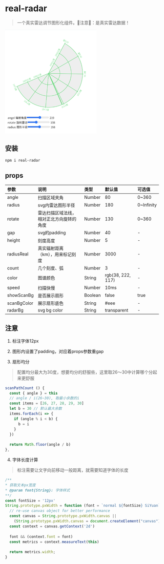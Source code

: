 # real-radar

> 一个真实雷达调节图形化组件。🎃注意🎃：是真实雷达数据！

<img src="https://raw.githubusercontent.com/unzoa/real-radar/main/img.png" width="300px" />

## 安装

```bash
npm i real-radar
```

## props

参数|说明|类型|默认值|可选值
:---|:---|:---|:---|:---|
angle|扫描区域夹角|Number|80|0~360
radius|svg内雷达图形半径|Number|180|0~Infinity
rotate|雷达扫描区域法线，相对正北方向旋转的角度|Number|130|0~360
gap|svg的padding|Number|40|-
height|刻度高度|Number|5|-
radiusReal|真实辐射距离（km），用来标记刻度|Number|3000|-
count|几个刻度、弧|Number|3|-
color|图谱颜色|String|rgb(38, 222, 117)|-
speed|扫描快慢|Number|10ms|-
showScanBg|是否展示扇形|Boolean|false|true
scanBgColor|展示扇形底色|String|#eee|-
radarBg|svg bg color|String|transparent|-

## 注意

1. 标注字体12px

2. 图形内设置了padding，对应着props参数重gap

3. 扇形均分

> 配置均分最大为30度，想要均分的舒服些，这里取26～30中计算哪个分起来更舒服

```js
scanPathCount () {
  const { angle } = this
  // angle / i(26~30), 取最小余数的i
  const items = [26, 27, 28, 29, 30]
  let b = 30 // 默认最大余数
  items.forEach(i => {
    if (angle % i < b) {
      b = i
    }
  })

  return Math.floor(angle / b)
},
```

4. 字体长度计算

> 标注需要让文字向前移动一般距离，就需要知道字体的长度

```js
/**
* 获取文本px宽度
* @param font{String}: 字体样式
**/
const fontSize = '12px'
String.prototype.pxWidth = function (font = `normal ${fontSize} SiYuan`) {
  // re-use canvas object for better performance
  const canvas = String.prototype.pxWidth.canvas ||
    (String.prototype.pxWidth.canvas = document.createElement("canvas"))
  const context = canvas.getContext('2d')

  font && (context.font = font)
  const metrics = context.measureText(this)

  return metrics.width;
}
```
